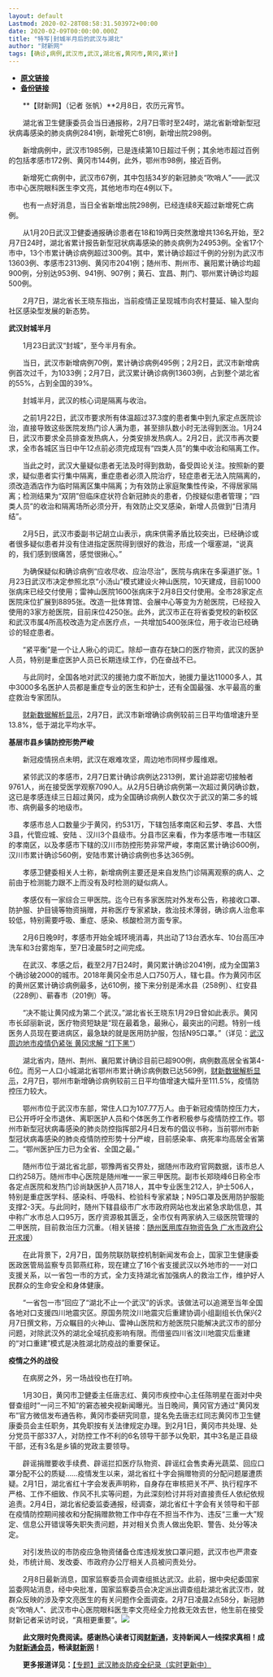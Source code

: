 ```yaml
---
layout: default
Lastmod: 2020-02-28T08:58:31.503972+00:00
date: 2020-02-09T00:00:00.000Z
title: "特写|封城半月后的武汉与湖北"
author: "财新网"
tags: [确诊,病例,武汉市,武汉,湖北省,黄冈市,黄冈,累计]
---
```


* [**原文链接**](http://www.caixin.com/2020-02-09/101513229.html)
* [**备份链接**](http://archive.is/wrfG1)


　　**【财新网】（记者 张帆）**2月8日，农历元宵节。

　　湖北省卫生健康委员会当日通报称，2月7日零时至24时，湖北省新增新型冠状病毒感染的肺炎病例2841例，新增死亡81例，新增出院298例。

　　新增病例中，武汉市1985例，已是连续第10日超过千例；其余地市超过百例的包括孝感市172例、黄冈市144例，此外，鄂州市98例，接近百例。

　　新增死亡病例中，武汉市67例，其中包括34岁的新冠肺炎“吹哨人”——武汉市中心医院眼科医生李文亮，其他地市均在4例以下。

　　也有一点好消息，当日全省新增出院298例，已经连续8天超过新增死亡病例。

　　从1月20日武汉卫健委通报确诊患者在18和19两日突然激增共136名开始，至2月7日24时，湖北省累计报告新型冠状病毒感染的肺炎病例为24953例。全省17个市中，13个市累计确诊病例超过300例。其中，累计确诊超过千例的分别为武汉市13603例、孝感市2313例、黄冈市2041例；随州市、荆州市、襄阳累计确诊均超900例，分别达953例、941例、907例；黄石、宜昌、荆门、鄂州累计确诊均超500例。

　　2月7日，湖北省长王晓东指出，当前疫情正呈现城市向农村蔓延、输入型向社区感染型发展的新态势。

**武汉封城半月**

　　1月23日武汉“封城”，至今半月有余。

　　当日，武汉市新增病例70例，累计确诊病例495例；2月2日，武汉市新增病例首次过千，为1033例；2月7日，武汉累计确诊病例13603例，占到整个湖北省的55%，占到全国的39%。

　　封城半月，武汉的核心词是隔离与收治。

　　之前1月22日，武汉市要求所有体温超过37.3度的患者集中到九家定点医院诊治，直接导致这些医院发热门诊人满为患，甚至排队数小时无法得到医治。1月24日，武汉市要求全员排查发热病人，分类安排发热病人。2月2日，武汉市再次要求，全市各城区当日中午12点前必须完成现有“四类人员”的集中收治和隔离工作。

　　当此之时，武汉大量疑似患者无法及时得到救助，备受舆论关注。按照新的要求，疑似患者实行集中隔离，重症患者必须入院治疗，轻症患者无法入院隔离的，须改造酒店作为临时隔离区集中隔离；为有效防止家庭聚集性传染，不得居家隔离；检测结果为“双阴”但临床症状符合新冠肺炎的患者，仍按疑似患者管理；“四类人员”的收治和隔离场所必须分开，有效防止交叉感染，新增人员做到“日清月结”。

　　2月5日，武汉市委副书记胡立山表示，病床供需矛盾比较突出，已经确诊或者很多疑似患者并没有住进指定医院得到很好的救治，形成一个堰塞湖，“说真的，我们感到很痛苦，感觉很揪心。”

　　为确保疑似和确诊病例“应收尽收、应治尽治”，医院与病床在多渠道扩张。1月23日武汉市决定参照北京“小汤山”模式建设火神山医院，10天建成，目前1000张病床已经交付使用；雷神山医院1600张病床于2月8日交付使用。全市28家定点医院床位扩展到8895张。改造一批体育馆、会展中心等变为方舱医院，已经投入使用的3家方舱医院，目前床位4250张。此外，武汉市正在将省委党校的新校区和武汉市属4所高校改造为定点医疗点，一共增加5400张床位，用于收治已经确诊的轻症患者。

　　“紧平衡”是一个让人揪心的词汇。除却一直存在缺口的医疗物资，武汉的医护人员，特别是重症医护人员已长期连续工作，仍在奋战不已。

　　与此同时，全国各地对武汉的援驰力度不断加大，驰援力量达11000多人，其中3000多名医护人员都是重症专业的医生和护士，还有全国最强、水平最高的重症救治专家团队。

　　[财新数据解析显示](http://database.caixin.com/2020-02-08/101513079.html)，2月7日，武汉市新增确诊病例较前三日平均值增速升至13.8%，低于湖北平均水平。

**基层市县乡镇防控形势严峻**

　　新冠疫情拐点未明，武汉在艰难攻坚，周边地市同样步履维艰。

　　紧邻武汉的孝感市，2月7日累计确诊病例达2313例，累计追踪密切接触者9761人，尚在接受医学观察7090人。从2月5日确诊病例第一次超过黄冈确诊数，这已是孝感连续三日超过黄冈，成为全国确诊病例人数仅次于武汉的第二多的城市、病例最多的地级市。

　　孝感市总人口数量少于黄冈，约531万，下辖包括孝南区和云梦、孝昌、大悟3县，代管应城、安陆 、汉川3个县级市。分县市区来看，作为孝感市唯一市辖区的孝南区，以及孝感市下辖的汉川市防控形势非常严峻，孝南区累计确诊600例，汉川市累计确诊560例，安陆市累计确诊病例也多达365例。

　　孝感卫健委相关人士称，新增病例主要还是来自发热门诊隔离观察的病人、之前由于检测能力跟不上而没有及时检测的疑似病人。

　　孝感仅有一家综合三甲医院。迄今已有多家医院对外发布公告，称接收口罩、防护服、护目镜等物资捐赠，并称医疗专家紧缺，救治技术薄弱，确诊病人治愈率较低，特别需要呼吸、重症、感染、核酸检测方面专家。

　　2月6日晚9时，孝感市开始全城环境消毒，共出动了13台洒水车、10台高压冲洗车和3台雾炮车，至7日凌晨5时之间完成。

　　在武汉、孝感之后，截至2月7日24时，黄冈累计确诊2041例，成为全国第3个确诊破2000的城市。2018年黄冈全市总人口750万人，辖七县。作为黄冈市区的黄州区累计确诊病例最多，达610例，接下来分别是浠水县（258例）、红安县（228例）、蕲春市（201例）等。

　　“决不能让黄冈成为第二个武汉。”湖北省长王晓东1月29日曾如此表示。黄冈市长邱丽新说，医疗物资短缺是“现在最着急，最揪心，最突出的问题。特别一线医务人员现在要进病区，最急缺的就是医用防护服，包括N95口罩。”（详见：[武汉周边地市疫情仍紧张 黄冈求解 “灯下黑”](http://www.caixin.com/2020-01-31/101509815.html)）

　　湖北省内，随州、荆州、襄阳累计确诊目前已超900例，病例数高居全省第4-6位。而另一人口小城湖北省鄂州市累计确诊病例数已达569例，[财新数据解析显示](http://database.caixin.com/2020-02-08/101513079.html)，2月7日，鄂州市新增确诊病例较前三日平均值增速大幅升至111.5%，疫情防控压力较大。

　　鄂州市位于武汉市东部，常住人口为107.77万人。由于新冠疫情防控压力大，已公开呼吁全市退休、离职医护人员和个体医务工作者积极参与疫情防控工作。鄂州市新型冠状病毒感染的肺炎防控指挥部2月4日发布的倡议书称，当前鄂州市新型冠状病毒感染的肺炎疫情防控形势十分严峻，目前感染率、病死率均高居全省第二。“鄂州医护压力已为全省、全国之最。”

　　随州市位于湖北省北部，鄂豫两省交界处，据随州市政府官网数据，该市总人口约258万。随州市中心医院是随州唯一一家三甲医院。副市长郑晓峰6日称全市各定点医院和发热门诊尚缺医护人员718人，其中专业医生212人，护士506人，特别是重症医学科、感染科、呼吸科、检验科专家紧缺；N95口罩及医用防护服能支撑2-3天。与此同时，随州下辖县级市广水市政府网站也发出紧急求助信息，其中称广水市总人口95万，医疗资源极其匮乏，全市仅有两家纳入三级医院管理的二甲医院，目前救治压力沉重。（相关链接：[随州医用库存物资告急 广水市政府公开求援](http://china.caixin.com/2020-02-07/101512770.html)）

　　在此背景下，2月7日，国务院联防联控机制新闻发布会上，国家卫生健康委医政医管局监察专员郭燕红称，现在建立了16个省支援武汉以外地市的一一对口支援关系，以一省包一市的方式，全力支持湖北省加强病人的救治工作，维护好人民群众的生命安全和身体健康。

　　“一省包一市”回应了“湖北不止一个武汉”的诉求。该做法可以追溯至当年全国各地对口支援四川地震灾区。原国务院汶川地震灾后重建协调小组副组长仇保兴2月7日撰文称，万众瞩目的火神山、雷神山医院和方舱医院只能解决武汉市的部分问题，对除武汉外的湖北全域抗疫影响有限。而借鉴四川省汶川地震灾后重建的“对口重建”模式是决胜湖北防疫战的重要保证。

**疫情之外的战役**

　　在病房之外，另一场战役也在打响。

　　1月30日，黄冈市卫健委主任唐志红、黄冈市疾控中心主任陈明星在面对中央督查组时“一问三不知”的窘态被央视新闻曝光。当日晚间，黄冈官方通过“黄冈发布”官方微信发布通告称，黄冈市委研究同意，提名免去唐志红同志黄冈市卫生健康委员会主任职务，其免职按有关法律规定办理。到2月1日，黄冈市共处理、处分党员干部337人，对防控工作不利的6名领导干部予以免职，其中3名是正县级干部，还有3名是乡镇的党政主要领导。

　　辟谣捐赠要收手续费、辟谣拦扣医疗队物资、辟谣红会售卖寿光蔬菜、回应口罩分配不公的质疑……疫情发生以来，湖北省红十字会捐赠物资的分配问题屡遭质疑。2月1日，湖北省红十字会发表声明称，自身存在审核把关不严、执行程序不严格、工作不细致、作风不扎实等问题，为此深刻检讨并将对直接责任人依纪依规追责。2月4日，湖北省纪委监委通报，经调查，湖北省红十字会有关领导和干部在疫情防控期间接收和分配捐赠款物工作中存在不担当不作为、违反“三重一大”规定、信息公开错误等失职失责问题，并对相关负责人做出免职、警告、处分等决定。

　　对引发热议的市防疫应急物资储备仓库违规发放口罩问题，武汉市也严肃查处，市统计局、发改委、市政府办公厅相关人员被问责处分。

　　2月8日最新消息，国家监察委员会调查组抵达武汉。此前，据中央纪委国家监委网站消息，经中央批准，国家监察委员会决定派出调查组赴湖北省武汉市，就群众反映的涉及李文亮医生的有关问题作全面调查。2月7日凌晨2点58分，新冠肺炎“吹哨人”、武汉市中心医院眼科医生李文亮经全力抢救无效去世，他生前在接受财新记者采访时说，“真相更重要”。[![](/images/post/d02a42d9cb3dec9320e5f550278911c7.ico)](http://www.caixin.com/2020-02-09/101513229.html)

　　**此文限时免费阅读。感谢热心读者订阅[财新通](http://mall.caixin.com/mall/web/product/product.html?id=733&originReferrer=appfree&channelSource=appfree)，支持新闻人一线探求真相！成为[财新通会员](http://mall.caixin.com/mall/web/list/list.html?type=127&originReferrer=appfree&channelSource=appfree)，畅读[财新网](https://datayi.cn/1lnZaaidYRRn)！**

　　**更多报道详见：**[【专题】武汉肺炎防疫全纪录（实时更新中）](http://m.app.caixin.com/m_topic_detail/1473.html)

